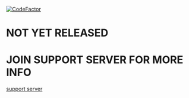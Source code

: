 [![CodeFactor](https://www.codefactor.io/repository/github/ibx34/wrenchboat/badge/master)](https://www.codefactor.io/repository/github/ibx34/wrenchboat/overview/master)

# NOT YET RELEASED
# JOIN SUPPORT SERVER FOR MORE INFO

[support server](https://discord.gg/q7Uq8TbYvr)
